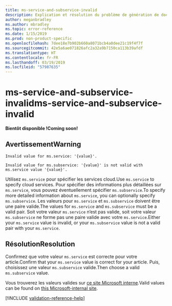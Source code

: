 ```yaml
---
title: ms-service-and-subservice-invalid
description: Explication et résolution du problème de génération de documents ms-service-and-subservice-invalid
author: meganbradley
ms.author: mbradley
ms.topic: error-reference
ms.date: 1/15/2019
ms.prod: non-product-specific
ms.openlocfilehash: 7dee18e7b902b660a8071bcb4a0dee21c19f4f7f
ms.sourcegitcommit: 42e5a6ae071826afc2a32a9b7150ca113b39afdf
ms.translationtype: HT
ms.contentlocale: fr-FR
ms.lasthandoff: 03/19/2019
ms.locfileid: "57987635"
---
```

# <a name="ms-service-and-subservice-invalid"></a><span data-ttu-id="8288d-103">ms-service-and-subservice-invalid</span><span class="sxs-lookup"><span data-stu-id="8288d-103">ms-service-and-subservice-invalid</span></span>

<span data-ttu-id="8288d-104">**Bientôt disponible !**</span><span class="sxs-lookup"><span data-stu-id="8288d-104">**Coming soon!**</span></span>

## <a name="warning"></a><span data-ttu-id="8288d-105">Avertissement</span><span class="sxs-lookup"><span data-stu-id="8288d-105">Warning</span></span>

`Invalid value for ms.service: '{value}'.`

`Invalid value for ms.subservice: '{value}' is not valid with ms.service value '{value}'.`

<span data-ttu-id="8288d-106">Utilisez `ms.service` pour spécifier les services cloud.</span><span class="sxs-lookup"><span data-stu-id="8288d-106">Use `ms.service` to specify cloud services.</span></span> <span data-ttu-id="8288d-107">Pour spécifier des informations plus détaillées sur `ms.service`, vous pouvez éventuellement spécifier `ms.subservice`.</span><span class="sxs-lookup"><span data-stu-id="8288d-107">To specify more detailed information about `ms.service`, you can optionally specify `ms.subservice`.</span></span> <span data-ttu-id="8288d-108">Les valeurs pour `ms.service` et `ms.subservice` doivent être une paire valide.</span><span class="sxs-lookup"><span data-stu-id="8288d-108">The values for `ms.service` and `ms.subservice` must be a valid pair.</span></span> <span data-ttu-id="8288d-109">Soit votre valeur `ms.service` n’est pas valide, soit votre valeur `ms.subservice` ne forme pas une paire valide avec votre `ms.service`.</span><span class="sxs-lookup"><span data-stu-id="8288d-109">Either your `ms.service` value is invalid, or your `ms.subservice` value is not a valid pair with your `ms.service`.</span></span>

## <a name="resolution"></a><span data-ttu-id="8288d-110">Résolution</span><span class="sxs-lookup"><span data-stu-id="8288d-110">Resolution</span></span>

<span data-ttu-id="8288d-111">Confirmez que votre valeur `ms.service` est correcte pour votre article.</span><span class="sxs-lookup"><span data-stu-id="8288d-111">Confirm that your `ms.service` value is correct for your article.</span></span> <span data-ttu-id="8288d-112">Puis, choisissez une valeur `ms.subservice` valide.</span><span class="sxs-lookup"><span data-stu-id="8288d-112">Then choose a valid `ms.subservice` value.</span></span>

<span data-ttu-id="8288d-113">Vous trouverez les valeurs valides sur [ce site Microsoft interne](https://docsmetadatatool.azurewebsites.net/allowlists).</span><span class="sxs-lookup"><span data-stu-id="8288d-113">Valid values can be found on [this Microsoft-internal site](https://docsmetadatatool.azurewebsites.net/allowlists).</span></span>

<!--make sure to add this file to your includes folder and verify the path-->
[!INCLUDE [validation-reference-help](includes/validation-reference-help.md)]
